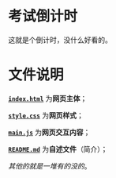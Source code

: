 # 考试倒计时

这就是个倒计时，没什么好看的。

# 文件说明

[**``index.html``**](https://github.com/fishp666/countdown/blob/main/index.html) 为**网页主体**；

[**``style.css``**](https://github.com/fishp666/countdown/blob/main/style.css) 为**网页样式**；

[**``main.js``**](https://github.com/fishp666/countdown/blob/main/main.js) 为**网页交互内容**；

[**``README.md``**](https://github.com/fishp666/countdown/blob/main/README.md) 为**自述文件**（简介）；

*其他的就是一堆有的没的*。
